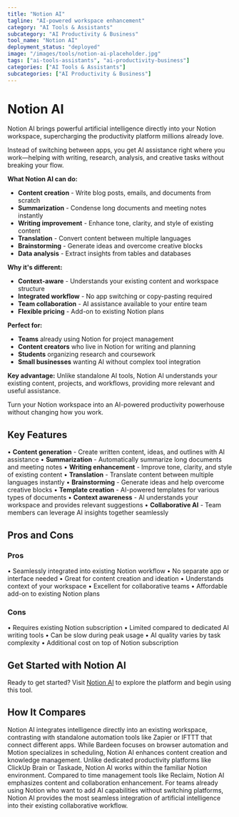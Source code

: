 ```yaml
---
title: "Notion AI"
tagline: "AI-powered workspace enhancement"
category: "AI Tools & Assistants"
subcategory: "AI Productivity & Business"
tool_name: "Notion AI"
deployment_status: "deployed"
image: "/images/tools/notion-ai-placeholder.jpg"
tags: ["ai-tools-assistants", "ai-productivity-business"]
categories: ["AI Tools & Assistants"]
subcategories: ["AI Productivity & Business"]
---
```


# Notion AI

Notion AI brings powerful artificial intelligence directly into your Notion workspace, supercharging the productivity platform millions already love.

Instead of switching between apps, you get AI assistance right where you work—helping with writing, research, analysis, and creative tasks without breaking your flow.

**What Notion AI can do:**
- **Content creation** - Write blog posts, emails, and documents from scratch
- **Summarization** - Condense long documents and meeting notes instantly
- **Writing improvement** - Enhance tone, clarity, and style of existing content
- **Translation** - Convert content between multiple languages
- **Brainstorming** - Generate ideas and overcome creative blocks
- **Data analysis** - Extract insights from tables and databases

**Why it's different:**
- **Context-aware** - Understands your existing content and workspace structure
- **Integrated workflow** - No app switching or copy-pasting required
- **Team collaboration** - AI assistance available to your entire team
- **Flexible pricing** - Add-on to existing Notion plans

**Perfect for:**
- **Teams** already using Notion for project management
- **Content creators** who live in Notion for writing and planning
- **Students** organizing research and coursework
- **Small businesses** wanting AI without complex tool integration

**Key advantage:**
Unlike standalone AI tools, Notion AI understands your existing content, projects, and workflows, providing more relevant and useful assistance.

Turn your Notion workspace into an AI-powered productivity powerhouse without changing how you work.

## Key Features

• **Content generation** - Create written content, ideas, and outlines with AI assistance
• **Summarization** - Automatically summarize long documents and meeting notes
• **Writing enhancement** - Improve tone, clarity, and style of existing content
• **Translation** - Translate content between multiple languages instantly
• **Brainstorming** - Generate ideas and help overcome creative blocks
• **Template creation** - AI-powered templates for various types of documents
• **Context awareness** - AI understands your workspace and provides relevant suggestions
• **Collaborative AI** - Team members can leverage AI insights together seamlessly

## Pros and Cons

### Pros
• Seamlessly integrated into existing Notion workflow
• No separate app or interface needed
• Great for content creation and ideation
• Understands context of your workspace
• Excellent for collaborative teams
• Affordable add-on to existing Notion plans

### Cons
• Requires existing Notion subscription
• Limited compared to dedicated AI writing tools
• Can be slow during peak usage
• AI quality varies by task complexity
• Additional cost on top of Notion subscription

## Get Started with Notion AI

Ready to get started? Visit [Notion AI](https://www.notion.so/product/ai) to explore the platform and begin using this tool.

## How It Compares

Notion AI integrates intelligence directly into an existing workspace, contrasting with standalone automation tools like Zapier or IFTTT that connect different apps. While Bardeen focuses on browser automation and Motion specializes in scheduling, Notion AI enhances content creation and knowledge management. Unlike dedicated productivity platforms like ClickUp Brain or Taskade, Notion AI works within the familiar Notion environment. Compared to time management tools like Reclaim, Notion AI emphasizes content and collaboration enhancement. For teams already using Notion who want to add AI capabilities without switching platforms, Notion AI provides the most seamless integration of artificial intelligence into their existing collaborative workflow.